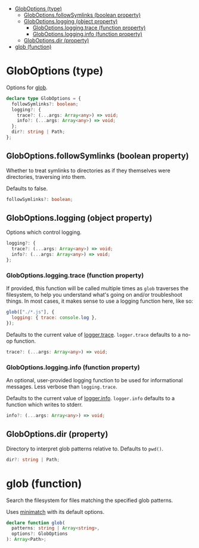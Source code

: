 - [GlobOptions (type)](#globoptions-type)
  - [GlobOptions.followSymlinks (boolean property)](#globoptionsfollowsymlinks-boolean-property)
  - [GlobOptions.logging (object property)](#globoptionslogging-object-property)
    - [GlobOptions.logging.trace (function property)](#globoptionsloggingtrace-function-property)
    - [GlobOptions.logging.info (function property)](#globoptionslogginginfo-function-property)
  - [GlobOptions.dir (property)](#globoptionsdir-property)
- [glob (function)](#glob-function)

# GlobOptions (type)

Options for [glob](/meta/generated-docs/glob.md#glob-function).

```ts
declare type GlobOptions = {
  followSymlinks?: boolean;
  logging?: {
    trace?: (...args: Array<any>) => void;
    info?: (...args: Array<any>) => void;
  };
  dir?: string | Path;
};
```

## GlobOptions.followSymlinks (boolean property)

Whether to treat symlinks to directories as if they themselves were
directories, traversing into them.

Defaults to false.

```ts
followSymlinks?: boolean;
```

## GlobOptions.logging (object property)

Options which control logging.

```ts
logging?: {
  trace?: (...args: Array<any>) => void;
  info?: (...args: Array<any>) => void;
};
```

### GlobOptions.logging.trace (function property)

If provided, this function will be called multiple times as `glob`
traverses the filesystem, to help you understand what's going on and/or
troubleshoot things. In most cases, it makes sense to use a logging
function here, like so:

```js
glob(["./*.js"], {
  logging: { trace: console.log },
});
```

Defaults to the current value of [logger.trace](/meta/generated-docs/logger.md#loggertrace-function-property). `logger.trace`
defaults to a no-op function.

```ts
trace?: (...args: Array<any>) => void;
```

### GlobOptions.logging.info (function property)

An optional, user-provided logging function to be used for informational
messages. Less verbose than `logging.trace`.

Defaults to the current value of [logger.info](/meta/generated-docs/logger.md#loggerinfo-function-property). `logger.info`
defaults to a function which writes to stderr.

```ts
info?: (...args: Array<any>) => void;
```

## GlobOptions.dir (property)

Directory to interpret glob patterns relative to. Defaults to `pwd()`.

```ts
dir?: string | Path;
```

# glob (function)

Search the filesystem for files matching the specified glob patterns.

Uses [minimatch](https://www.npmjs.com/package/minimatch) with its default
options.

```ts
declare function glob(
  patterns: string | Array<string>,
  options?: GlobOptions
): Array<Path>;
```
